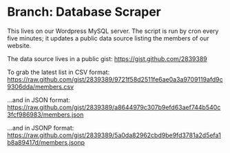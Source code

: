 Branch: Database Scraper
========================

This lives on our Wordpress MySQL server. The script is run by cron every five minutes; it updates a public data source listing the members of our website.

The data source lives in a public gist:
    https://gist.github.com/2839389

To grab the latest list in CSV format:
    https://raw.github.com/gist/2839389/9721f58d2511fe6ae0a3a9709119afd9c9306dda/members.csv

...and in JSON format:
    https://raw.github.com/gist/2839389/a8644979c307b9efd63aef744b540c3fcf986983/members.json

...and in JSONP format:
    https://raw.github.com/gist/2839389/5a0da82962cbd9be9fd3781a2d5efa1b8a89417d/members.jsonp
